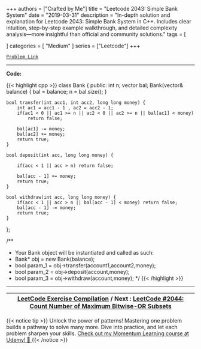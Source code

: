 
+++
authors = ["Crafted by Me"]
title = "Leetcode 2043: Simple Bank System"
date = "2019-03-31"
description = "In-depth solution and explanation for Leetcode 2043: Simple Bank System in C++. Includes clear intuition, step-by-step example walkthrough, and detailed complexity analysis—more insightful than official and community solutions."
tags = [
    
]
categories = [
    "Medium"
]
series = ["Leetcode"]
+++



[`Problem Link`](https://leetcode.com/problems/simple-bank-system/description/)

---

**Code:**

{{< highlight cpp >}}
class Bank {
public:
    int n;
    vector<long long> bal;
    Bank(vector<long long>& balance) {
        bal = balance;
        n = bal.size();
    }
    
    bool transfer(int acc1, int acc2, long long money) {
        int ac1 = acc1 - 1 , ac2 = acc2 - 1;
        if(ac1 < 0 || ac1 >= n || ac2 < 0 || ac2 >= n || bal[ac1] < money)
            return false;
        
        bal[ac1] -= money;
        bal[ac2] += money;
        return true;
    }
    
    bool deposit(int acc, long long money) {
        
        if(acc < 1 || acc > n) return false;
        
        bal[acc - 1] += money;
        return true;
    }
    
    bool withdraw(int acc, long long money) {
        if(acc < 1 || acc > n || bal[acc - 1] < money) return false;        
        bal[acc - 1] -= money;
        return true;
    }
};

/**
 * Your Bank object will be instantiated and called as such:
 * Bank* obj = new Bank(balance);
 * bool param_1 = obj->transfer(account1,account2,money);
 * bool param_2 = obj->deposit(account,money);
 * bool param_3 = obj->withdraw(account,money);
 */
{{< /highlight >}}


---

| [LeetCode Exercise Compilation](https://grid47.xyz/leetcode/) / Next : [LeetCode #2044: Count Number of Maximum Bitwise-OR Subsets](https://grid47.xyz/posts/leetcode_2044) |
| --- |
{{< notice tip >}}
Unlock the power of patterns! Mastering one problem builds a pathway to solve many more. Dive into practice, and let each problem sharpen your skills. [Check out my Momentum Learning course at Udemy! 🚀 ](https://www.udemy.com/course/algorithms-and-data-structures-in-cpp/)
{{< /notice >}}

